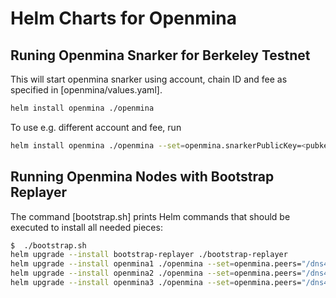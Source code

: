# Helm Charts for Openmina

## Runing Openmina Snarker for Berkeley Testnet

This will start openmina snarker using account, chain ID and fee as specified in [openmina/values.yaml].
``` sh
helm install openmina ./openmina
```

To use e.g. different account and fee, run

``` sh
helm install openmina ./openmina --set=openmina.snarkerPublicKey=<pubkey> --set=openmina.fee=<fee>
```

## Running Openmina Nodes with Bootstrap Replayer

The command [bootstrap.sh] prints Helm commands that should be executed to install all needed pieces:

``` sh
$  ./bootstrap.sh 
helm upgrade --install bootstrap-replayer ./bootstrap-replayer
helm upgrade --install openmina1 ./openmina --set=openmina.peers="/dns4/bootstrap-bootstrap-replayer/tcp/8302/p2p/12D3KooWETkiRaHCdztkbmrWQTET9HMWimQPx5sH5pLSRZNxRsjw /2axsdDAiiZee7hUsRPMtuyHt94UMrvJmMQDhDjKhdRhgqkMdy8e/http/openmina1/3000 /2bpACUcRh2u7WJ3zSBRWZZvQMTMofYr9SGQgcP2YKzwwDKanNAy/http/openmina2/3000 /2aQA3swTKVf16YgLXZS7TizU7ASgZ8LidEgyHhChpDinrvM9NMi/http/openmina3/3000" --set=openmina.secretKey=5KJKg7yAbYAQcNGWcKFf2C4ruJxwrHoQvsksU16yPzFzXHMsbMc
helm upgrade --install openmina2 ./openmina --set=openmina.peers="/dns4/bootstrap-bootstrap-replayer/tcp/8302/p2p/12D3KooWETkiRaHCdztkbmrWQTET9HMWimQPx5sH5pLSRZNxRsjw /2axsdDAiiZee7hUsRPMtuyHt94UMrvJmMQDhDjKhdRhgqkMdy8e/http/openmina1/3000 /2bpACUcRh2u7WJ3zSBRWZZvQMTMofYr9SGQgcP2YKzwwDKanNAy/http/openmina2/3000 /2aQA3swTKVf16YgLXZS7TizU7ASgZ8LidEgyHhChpDinrvM9NMi/http/openmina3/3000" --set=openmina.secretKey=5JgkZGzHPC2SmQqRGxwbFjZzFMLvab5tPwkiN29HX9Vjc9rtwV4
helm upgrade --install openmina3 ./openmina --set=openmina.peers="/dns4/bootstrap-bootstrap-replayer/tcp/8302/p2p/12D3KooWETkiRaHCdztkbmrWQTET9HMWimQPx5sH5pLSRZNxRsjw /2axsdDAiiZee7hUsRPMtuyHt94UMrvJmMQDhDjKhdRhgqkMdy8e/http/openmina1/3000 /2bpACUcRh2u7WJ3zSBRWZZvQMTMofYr9SGQgcP2YKzwwDKanNAy/http/openmina2/3000 /2aQA3swTKVf16YgLXZS7TizU7ASgZ8LidEgyHhChpDinrvM9NMi/http/openmina3/3000" --set=openmina.secretKey=5KWkmiairnLJjtvqEatpb4grLEG8oZjFp7ye4ehphjXRGrgsuH8
```
